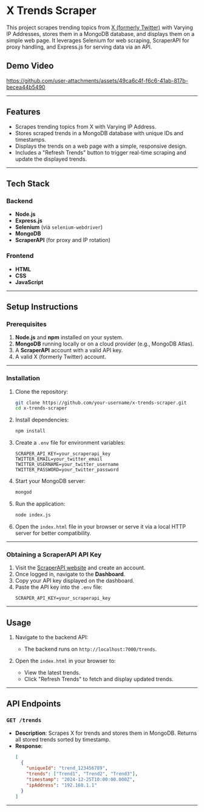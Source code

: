# X Trends Scraper

This project scrapes trending topics from [X (formerly Twitter)](https://x.com) with Varying IP Addresses, stores them in a MongoDB database, and displays them on a simple web page. It leverages Selenium for web scraping, ScraperAPI for proxy handling, and Express.js for serving data via an API.

## Demo Video



https://github.com/user-attachments/assets/49ca6c4f-f6c6-41ab-817b-becea44b5490



---

## Features

- Scrapes trending topics from X with Varying IP Address.
- Stores scraped trends in a MongoDB database with unique IDs and timestamps.
- Displays the trends on a web page with a simple, responsive design.
- Includes a "Refresh Trends" button to trigger real-time scraping and update the displayed trends.

---

## Tech Stack

### Backend
- **Node.js**
- **Express.js**
- **Selenium** (via `selenium-webdriver`)
- **MongoDB**
- **ScraperAPI** (for proxy and IP rotation)

### Frontend
- **HTML**
- **CSS**
- **JavaScript**

---

## Setup Instructions

### Prerequisites
1. **Node.js** and **npm** installed on your system.
2. **MongoDB** running locally or on a cloud provider (e.g., MongoDB Atlas).
3. A **ScraperAPI** account with a valid API key.
4. A valid X (formerly Twitter) account.

---

### Installation

1. Clone the repository:
   ```bash
   git clone https://github.com/your-username/x-trends-scraper.git
   cd x-trends-scraper
   ```

2. Install dependencies:
   ```bash
   npm install
   ```

3. Create a `.env` file for environment variables:
   ```env
   SCRAPER_API_KEY=your_scraperapi_key
   TWITTER_EMAIL=your_twitter_email
   TWITTER_USERNAME=your_twitter_username
   TWITTER_PASSWORD=your_twitter_password
   ```

4. Start your MongoDB server:
   ```bash
   mongod
   ```

5. Run the application:
   ```bash
   node index.js
   ```

6. Open the `index.html` file in your browser or serve it via a local HTTP server for better compatibility.

---

### Obtaining a ScraperAPI API Key

1. Visit the [ScraperAPI website](https://www.scraperapi.com/) and create an account.
2. Once logged in, navigate to the **Dashboard**.
3. Copy your API key displayed on the dashboard.
4. Paste the API key into the `.env` file:
   ```env
   SCRAPER_API_KEY=your_scraperapi_key
   ```

---

## Usage

1. Navigate to the backend API:
   - The backend runs on `http://localhost:7000/trends`.

2. Open the `index.html` in your browser to:
   - View the latest trends.
   - Click "Refresh Trends" to fetch and display updated trends.

---

## API Endpoints

### `GET /trends`
- **Description**: Scrapes X for trends and stores them in MongoDB. Returns all stored trends sorted by timestamp.
- **Response**:
  ```json
  [
    {
      "uniqueId": "trend_123456789",
      "trends": ["Trend1", "Trend2", "Trend3"],
      "timestamp": "2024-12-25T10:00:00.000Z",
      "ipAddress": "192.168.1.1"
    }
  ]
  ```

---

